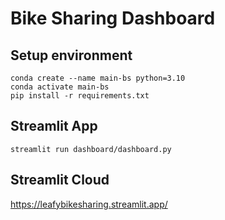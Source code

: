 # Bike Sharing Dashboard

## Setup environment
```
conda create --name main-bs python=3.10
conda activate main-bs
pip install -r requirements.txt
```

## Streamlit App
```
streamlit run dashboard/dashboard.py
```

## Streamlit Cloud
https://leafybikesharing.streamlit.app/

